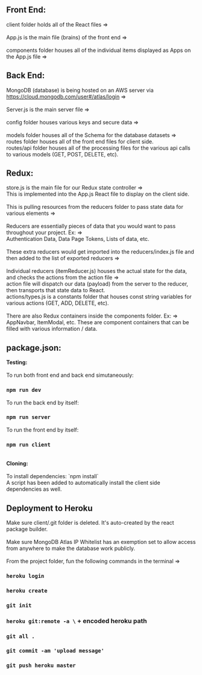 ## Front End:

client folder holds all of the React files =><br><br>
App.js is the main file (brains) of the front end =><br><br>
components folder houses all of the individual items displayed as Apps on the App.js file =>

## Back End:

MongoDB (database) is being hosted on an AWS server via https://cloud.mongodb.com/user#/atlas/login =><br><br>
Server.js is the main server file =><br><br>
config folder houses various keys and secure data =><br><br>
models folder houses all of the Schema for the database datasets =><br>
routes folder houses all of the front end files for client side.<br>
routes/api folder houses all of the processing files for the various api calls to various models (GET, POST, DELETE, etc).

## Redux:

store.js is the main file for our Redux state controller =><br>
This is implemented into the App.js React file to display on the client side.<br><br>
This is pulling resources from the reducers folder to pass state data for various elements =><br><br>
Reducers are essentially pieces of data that you would want to pass throughout your project. Ex: =><br>
Authentication Data, Data Page Tokens, Lists of data, etc.<br><br>
These extra reducers would get imported into the reducers/index.js file and then added to the list of exported reducers =><br><br>
Individual reducers (itemReducer.js) houses the actual state for the data, and checks the actions from the action file =><br>
action file will dispatch our data (payload) from the server to the reducer, then transports that state data to React.<br>
actions/types.js is a constants folder that houses const string variables for various actions (GET, ADD, DELETE, etc).<br><br>
There are also Redux containers inside the components folder. Ex: =><br>
AppNavbar, ItemModal, etc. These are component containers that can be filled with various information / data.

## package.json:

<strong>Testing:</strong><br><br>
To run both front end and back end simutaneously:

### `npm run dev`

To run the back end by itself:

### `npm run server`

To run the front end by itself:

### `npm run client`

<br>
<strong>Cloning:</strong><br><br>
To install dependencies: `npm install`<br>
A script has been added to automatically install the client side dependencies as well.

## Deployment to Heroku

Make sure client/.git folder is deleted. It's auto-created by the react package builder.<br><br>
Make sure MongoDB Atlas IP Whitelist has an exemption set to allow access from anywhere to make the database work publicly.<br><br>
From the project folder, fun the following commands in the terminal =><br>

### `heroku login`

### `heroku create`

### `git init`

### `heroku git:remote -a \` + encoded heroku path

### `git all .`

### `git commit -am 'upload message'`

### `git push heroku master`
